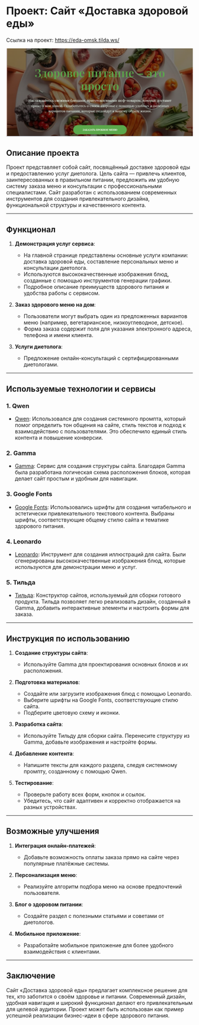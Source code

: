 # Проект: Сайт «Доставка здоровой еды»

Ссылка на проект: https://eda-omsk.tilda.ws/

![Иллюстрация к проекту](https://github.com/e-tyatte/health/blob/main/Снимок%20экрана%202025-03-05%20020218.png)

## Описание проекта
Проект представляет собой сайт, посвящённый доставке здоровой еды и предоставлению услуг диетолога. Цель сайта — привлечь клиентов, заинтересованных в правильном питании, предложить им удобную систему заказа меню и консультации с профессиональными специалистами. Сайт разработан с использованием современных инструментов для создания привлекательного дизайна, функциональной структуры и качественного контента.

---

## Функционал

1. **Демонстрация услуг сервиса**:
   - На главной странице представлены основные услуги компании: доставка здоровой еды, составление персональных меню и консультации диетолога.
   - Используются высококачественные изображения блюд, созданные с помощью инструментов генерации графики.
   - Подробное описание преимуществ здорового питания и удобства работы с сервисом.

2. **Заказ здорового меню на дом**:
   - Пользователи могут выбрать один из предложенных вариантов меню (например, вегетарианское, низкоуглеводное, детское).
   - Форма заказа содержит поля для указания электронного адреса, телефона и имени клиента.

3. **Услуги диетолога**:
   - Предложение онлайн-консультаций с сертифицированными диетологами.
   
---

## Используемые технологии и сервисы

### 1. **Qwen**
   - [Qwen](https://qwen.aliyun.com/): Использовался для создания системного промпта, который помог определить тон общения на сайте, стиль текстов и подход к взаимодействию с пользователями. Это обеспечило единый стиль контента и повышение конверсии.

### 2. **Gamma**
   - [Gamma](https://gamma.app/ru): Сервис для создания структуры сайта. Благодаря Gamma была разработана логическая схема расположения блоков, которая делает сайт простым и удобным для навигации.

### 3. **Google Fonts**
   - [Google Fonts](https://fonts.google.com/): Использовались шрифты для создания читабельного и эстетически привлекательного текстового контента. Выбраны шрифты, соответствующие общему стилю сайта и тематике здорового питания.

### 4. **Leonardo**
   - [Leonardo](https://app.leonardo.ai/): Инструмент для создания иллюстраций для сайта. Были сгенерированы высококачественные изображения блюд, которые используются для демонстрации меню и услуг.

### 5. **Тильда**
   - [Тильда](https://tilda.cc/ru/): Конструктор сайтов, используемый для сборки готового продукта. Тильда позволяет легко реализовать дизайн, созданный в Gamma, добавить интерактивные элементы и настроить формы для заказа.

---

## Инструкция по использованию

1. **Создание структуры сайта**:
   - Используйте Gamma для проектирования основных блоков и их расположения.
   
2. **Подготовка материалов**:
   - Создайте или загрузите изображения блюд с помощью Leonardo.
   - Выберите шрифты на Google Fonts, соответствующие стилю сайта.
   - Подберите цветовую схему и иконки.

3. **Разработка сайта**:
   - Используйте Тильду для сборки сайта. Перенесите структуру из Gamma, добавьте изображения и настройте формы.

4. **Добавление контента**:
   - Напишите тексты для каждого раздела, следуя системному промпту, созданному с помощью Qwen.

5. **Тестирование**:
   - Проверьте работу всех форм, кнопок и ссылок.
   - Убедитесь, что сайт адаптивен и корректно отображается на разных устройствах.

---

## Возможные улучшения
1. **Интеграция онлайн-платежей**:
   - Добавьте возможность оплаты заказа прямо на сайте через популярные платёжные системы.

2. **Персонализация меню**:
   - Реализуйте алгоритм подбора меню на основе предпочтений пользователя.

3. **Блог о здоровом питании**:
   - Создайте раздел с полезными статьями и советами от диетологов.

4. **Мобильное приложение**:
   - Разработайте мобильное приложение для более удобного взаимодействия с клиентами.

---

## Заключение
Сайт «Доставка здоровой еды» предлагает комплексное решение для тех, кто заботится о своём здоровье и питании. Современный дизайн, удобная навигация и широкий функционал делают его привлекательным для целевой аудитории. Проект может быть использован как пример успешной реализации бизнес-идеи в сфере здорового питания.
